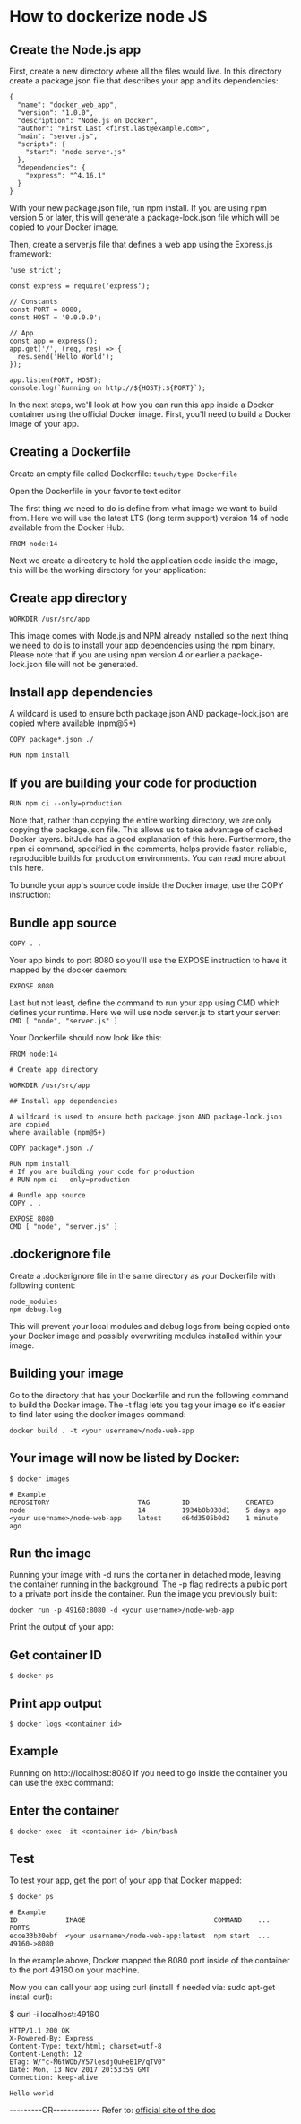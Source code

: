 # How to dockerize node JS

## Create the Node.js app

First, create a new directory where all the files would live. In this directory create a package.json file that describes your app and its dependencies:

```
{
  "name": "docker_web_app",
  "version": "1.0.0",
  "description": "Node.js on Docker",
  "author": "First Last <first.last@example.com>",
  "main": "server.js",
  "scripts": {
    "start": "node server.js"
  },
  "dependencies": {
    "express": "^4.16.1"
  }
}
```

With your new package.json file, run npm install. If you are using npm version 5 or later, this will generate a package-lock.json file which will be copied to your Docker image.

Then, create a server.js file that defines a web app using the Express.js framework:

```
'use strict';

const express = require('express');

// Constants
const PORT = 8080;
const HOST = '0.0.0.0';

// App
const app = express();
app.get('/', (req, res) => {
  res.send('Hello World');
});

app.listen(PORT, HOST);
console.log(`Running on http://${HOST}:${PORT}`);
```

In the next steps, we'll look at how you can run this app inside a Docker container using the official Docker image. First, you'll need to build a Docker image of your app.

## Creating a Dockerfile

Create an empty file called Dockerfile:
`touch/type Dockerfile`

Open the Dockerfile in your favorite text editor

The first thing we need to do is define from what image we want to build from. Here we will use the latest LTS (long term support) version 14 of node available from the Docker Hub:
```
FROM node:14
```

Next we create a directory to hold the application code inside the image, this will be the working directory for your application:

## Create app directory
```
WORKDIR /usr/src/app
```
This image comes with Node.js and NPM already installed so the next thing we need to do is to install your app dependencies using the npm binary. Please note that if you are using npm version 4 or earlier a package-lock.json file will not be generated.

## Install app dependencies

A wildcard is used to ensure both package.json AND package-lock.json are copied where available (npm@5+)
```
COPY package*.json ./

RUN npm install
```

## If you are building your code for production
```
RUN npm ci --only=production
```
Note that, rather than copying the entire working directory, we are only copying the package.json file. This allows us to take advantage of cached Docker layers. bitJudo has a good explanation of this here. Furthermore, the npm ci command, specified in the comments, helps provide faster, reliable, reproducible builds for production environments. You can read more about this here.

To bundle your app's source code inside the Docker image, use the COPY instruction:

## Bundle app source
```
COPY . .
```
Your app binds to port 8080 so you'll use the EXPOSE instruction to have it mapped by the docker daemon:
```
EXPOSE 8080
```
Last but not least, define the command to run your app using CMD which defines your runtime. Here we will use node server.js to start your server:
`CMD [ "node", "server.js" ]`

Your Dockerfile should now look like this:
```
FROM node:14

# Create app directory

WORKDIR /usr/src/app

## Install app dependencies

A wildcard is used to ensure both package.json AND package-lock.json are copied
where available (npm@5+)

COPY package*.json ./

RUN npm install
# If you are building your code for production
# RUN npm ci --only=production

# Bundle app source
COPY . .

EXPOSE 8080
CMD [ "node", "server.js" ]
```

## .dockerignore file

Create a .dockerignore file in the same directory as your Dockerfile with following content:

```
node_modules
npm-debug.log
```

This will prevent your local modules and debug logs from being copied onto your Docker image and possibly overwriting modules installed within your image.

## Building your image

Go to the directory that has your Dockerfile and run the following command to build the Docker image. The -t flag lets you tag your image so it's easier to find later using the docker images command:

`docker build . -t <your username>/node-web-app`

## Your image will now be listed by Docker:

```
$ docker images

# Example
REPOSITORY                      TAG        ID              CREATED
node                            14         1934b0b038d1    5 days ago
<your username>/node-web-app    latest     d64d3505b0d2    1 minute ago
```

## Run the image

Running your image with -d runs the container in detached mode, leaving the container running in the background. The -p flag redirects a public port to a private port inside the container. Run the image you previously built:

`docker run -p 49160:8080 -d <your username>/node-web-app`

Print the output of your app:

## Get container ID

`$ docker ps`

## Print app output

`$ docker logs <container id>`

## Example

Running on http://localhost:8080
If you need to go inside the container you can use the exec command:

## Enter the container

```
$ docker exec -it <container id> /bin/bash
```

## Test

To test your app, get the port of your app that Docker mapped:

```
$ docker ps

# Example
ID            IMAGE                                COMMAND    ...   PORTS
ecce33b30ebf  <your username>/node-web-app:latest  npm start  ...   49160->8080
```

In the example above, Docker mapped the 8080 port inside of the container to the port 49160 on your machine.

Now you can call your app using curl (install if needed via: sudo apt-get install curl):

$ curl -i localhost:49160

```
HTTP/1.1 200 OK
X-Powered-By: Express
Content-Type: text/html; charset=utf-8
Content-Length: 12
ETag: W/"c-M6tWOb/Y57lesdjQuHeB1P/qTV0"
Date: Mon, 13 Nov 2017 20:53:59 GMT
Connection: keep-alive

Hello world
```

---------OR-------------
Refer to: <a href="https://nodejs.org/en/docs/guides/nodejs-docker-webapp/">official site of the doc</a>
